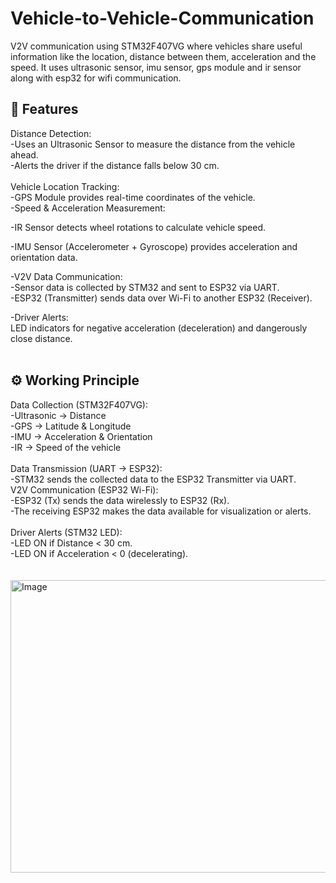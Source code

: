 # Vehicle-to-Vehicle-Communication
V2V communication using STM32F407VG where vehicles share useful information like the location, distance between them, acceleration and the speed. It uses ultrasonic sensor, imu sensor, gps module and ir sensor along with esp32 for wifi communication.<br />

## 📌 Features<br />
Distance Detection:<br />
-Uses an Ultrasonic Sensor to measure the distance from the vehicle ahead.<br />
-Alerts the driver if the distance falls below 30 cm.<br />
<br />
Vehicle Location Tracking:<br />
-GPS Module provides real-time coordinates of the vehicle.<br />
-Speed & Acceleration Measurement:<br />

-IR Sensor detects wheel rotations to calculate vehicle speed.<br />

-IMU Sensor (Accelerometer + Gyroscope) provides acceleration and orientation data.<br />

-V2V Data Communication:<br />
-Sensor data is collected by STM32 and sent to ESP32 via UART.<br />
-ESP32 (Transmitter) sends data over Wi-Fi to another ESP32 (Receiver).<br />

-Driver Alerts:<br />
LED indicators for negative acceleration (deceleration) and dangerously close distance.<br />
<br />
## ⚙️ Working Principle
Data Collection (STM32F407VG):<br />
-Ultrasonic → Distance<br />
-GPS → Latitude & Longitude<br />
-IMU → Acceleration & Orientation<br />
-IR → Speed of the vehicle<br />
<br />
Data Transmission (UART → ESP32):<br />
-STM32 sends the collected data to the ESP32 Transmitter via UART.<br />
V2V Communication (ESP32 Wi-Fi):<br />
-ESP32 (Tx) sends the data wirelessly to ESP32 (Rx).<br />
-The receiving ESP32 makes the data available for visualization or alerts.<br />
<br />
Driver Alerts (STM32 LED):<br />
-LED ON if Distance < 30 cm.<br />
-LED ON if Acceleration < 0 (decelerating).<br />
<br />
<br />
<img width="735" height="468" alt="Image" src="https://github.com/user-attachments/assets/b4f957ae-cc85-42fa-a3b1-607c280899fd" />
